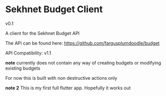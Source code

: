 # Sekhnet Budget Client
v0.1


A client for the Sekhnet Budget API

The APi can be found here:
https://github.com/fargusplumdoodle/budget

API Compatibility: v1.1

**note**
currently does not contain any way of creating budgets or modifying existing budgets

For now this is built with non destructive actions only

**note 2**
This is my first full flutter app. Hopefully it works out
